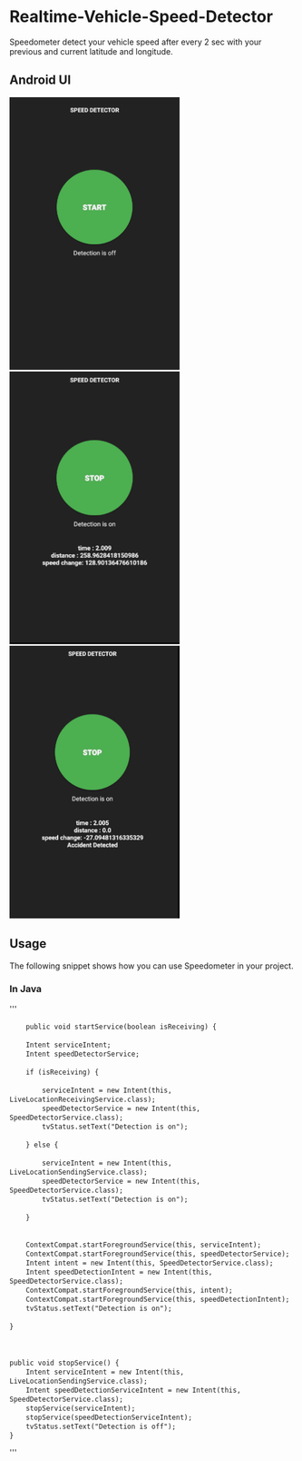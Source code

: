 # Realtime-Vehicle-Speed-Detector

Speedometer detect your vehicle speed after every 2 sec with your previous and current latitude and longitude.

## Android UI

<img src='images/Capture1.PNG' height=480 width=300 />


<img src='images/Capture2.PNG' height=480 width=300 />


<img src='images/Capture.PNG' height=480 width=300 />


## Usage

The following snippet shows how you can use Speedometer in your project.


### In Java
'''

        public void startService(boolean isReceiving) {
        
        Intent serviceIntent;
        Intent speedDetectorService;
        
        if (isReceiving) {
        
            serviceIntent = new Intent(this, LiveLocationReceivingService.class);
            speedDetectorService = new Intent(this, SpeedDetectorService.class);
            tvStatus.setText("Detection is on");
            
        } else {
        
            serviceIntent = new Intent(this, LiveLocationSendingService.class);
            speedDetectorService = new Intent(this, SpeedDetectorService.class);
            tvStatus.setText("Detection is on");

        }


        ContextCompat.startForegroundService(this, serviceIntent);
        ContextCompat.startForegroundService(this, speedDetectorService);
        Intent intent = new Intent(this, SpeedDetectorService.class);
        Intent speedDetectionIntent = new Intent(this, SpeedDetectorService.class);
        ContextCompat.startForegroundService(this, intent);
        ContextCompat.startForegroundService(this, speedDetectionIntent);
        tvStatus.setText("Detection is on");

    }



    public void stopService() {
        Intent serviceIntent = new Intent(this, LiveLocationSendingService.class);
        Intent speedDetectionServiceIntent = new Intent(this, SpeedDetectorService.class);
        stopService(serviceIntent);
        stopService(speedDetectionServiceIntent);
        tvStatus.setText("Detection is off");
    }
'''

